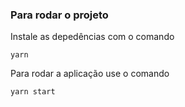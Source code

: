 ### Para rodar o projeto

Instale as depedências com o comando 

```yarn ```

Para rodar a aplicação use o comando 

 `yarn start`
